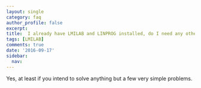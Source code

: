 ```yaml
---
layout: single
category: faq
author_profile: false
excerpt: 
title:  I already have LMILAB and LINPROG installed, do I need any other solver?
tags: [LMILAB]
comments: true
date: '2016-09-17'
sidebar:
  nav:
---
```


 Yes, at least if you intend to solve anything but a few very simple problems.
